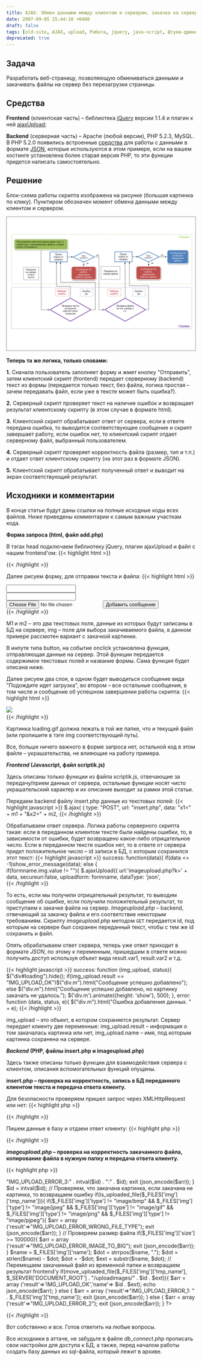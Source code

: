```yaml
---
title: AJAX. Обмен данными между клиентом и сервером, закачка на сервер файлов без перезагрузки страницы при помощи библиотеки jQuery.
date: 2007-09-05 15:44:10 +0400
draft: false
tags: [old-site, AJAX, upload, Работа, jquery, java-script, Штуки-дрюки]
deprecated: true
---
```

## Задача
Разработать веб-страницу, позволяющую обмениваться данными и закачивать файлы на сервер без перезагрузки страницы.
## Средства

**Frontend** (клиентская часть) – библиотека [jQuery](http://code.google.com/p/jqueryjs/downloads/detail?name=jquery-1.1.4.pack.js) версии 1.1.4 и плагин к ней [ajaxUpload](http://fivethreeo.dynalias.org/media/ajaxupload.js);

**Backend** (серверная часть) – Apache (любой версии), PHP 5.2.3, MySQL. В PHP 5.2.0 появились встроенные [средства](http://php.net/json) для работы с данными в формате [JSON](http://json.org), которые используются в этом примере, если на вашем хостинге установлена более старая версия PHP, то эти функции придется написать самостоятельно.
<!--more-->

## Решение

Блок-схема работы скрипта изображена на рисунке (большая картинка по клику). Пунктиром обозначен момент обмена данными между клиентом и сервером.

![Блок-схема](block-sheme3.jpg)

**Теперь та же логика, только словами:**

**1.** Сначала пользователь заполняет форму и жмет кнопку "Отправить", затем клиентский скрипт (frontend) передает серверному (backend) текст из формы (передается только текст, без файла, логика простая – зачем передавать файл, если уже в тексте может быть ошибка?).

**2.** Серверный скрипт проверяет текст на наличие ошибок и возвращает результат клиентскому скрипту (в этом случае в формате html).

**3.** Клиентский скрипт обрабатывает ответ от сервера, если в ответе передана ошибка, то выводится соответствующее сообщение и скрипт завершает работу, если ошибок нет, то клиентский скрипт отдает серверному файл, выбранный пользователем.

**4.** Серверный скрипт проверяет корректность файла (размер, тип и т.п.) и отдает ответ клиентскому скрипту (на этот раз в формате JSON).

**5.** Клиентский скрипт обрабатывает полученный ответ и выводит на экран соответствующий результат.

## Исходники и комментарии

В конце статьи будут даны ссылки на полные исходные коды всех файлов. Ниже приведены комментарии к самым важным участкам кода.

**Форма запроса (html, файл add.php)**

В тэгах head подключаем библиотеку jQuery, плагин ajaxUpload и файл с нашим frontend'ом:
{{< highlight html >}}
<script type="text/javascript" src="jquery.js"></script>
<script type="text/javascript" src="ajaxupload.js"></script>
<script type="text/javascript" src="scriptik.js"></script>
{{< /highlight >}}

Далее рисуем форму, для отправки текста и файла:
{{< highlight html >}}
<form enctype="multipart/form-data" method=post name=jklm>
<input name=m1 value=""><br>
<input name=m2 value=""><br>
<input type="file" name="img">
<input type=button value="Добавить сообщение" onclick="javascript:ajax(this.form.m1.value, this.form.m2.value, this.form);" class=subm>
</form>
{{< /highlight >}}

M1 и m2 – это два текстовых поля, данные из которых будут записаны в БД на сервере, img – поле для выбора закачиваемого файла, в данном примере рассмотен вариант с закачкой картинки. 

В инпуте типа button, на событие onclick установлена функция, отправляющая данные на сервер. Этой функции передается содержимое текстовых полей и название формы. Сама функция будет описана ниже.

Далее рисуем два слоя, в одном будет выводиться сообщение вида "Подождите идет загрузка", во втором – все остальные сообщения, в том числе и сообщение об успешном завершении работы скрипта:
{{< highlight html >}}
<div id=loading><img src=loading.gif></div>
<div class="m"></div>
{{< /highlight >}}

Картинка loading.gif должна лежать в той же папке, что и текущий файл (или пропишите в тэге img соответствующий путь).

Все, больше ничего важного в форме запроса нет, остальной код в этом файле – украшательства, не влияющие на работу примера.

**_Frontend_ (Javascript, файл scriptik.js)**

Здесь описаны только функции из файла <span class=sel>scriptik.js</span>, отвечающие за передачу/прием данных от сервера, остальные функции носят чисто украшательский характер и их описание выходит за рамки этой статьи.

Передаем backend файлу <span class=sel>insert.php</span> данные из текстовых полей:
{{< highlight javascript >}}
$.ajax(
{
type: "POST",
url: "insert.php",
data: "x1=" + m1 + "&x2=" + m2,
{{< /highlight >}}

Обрабатываем ответ сервера. Логика работы серверного скрипта такая: если в переданном клиентом тексте были найдены ошибки, то, в зависимости от ошибки, будет возвращено какое-либо отрицательное число. Если в переданном тексте ошибок нет, то в ответе от сервера придет положительное число – id записи в БД, с которым сохранился этот текст:
{{< highlight javascript >}}
success: function(data){
if(data <= -1)show_error_message(data);
else {     							
if(formname.img.value != ""){
$.ajaxUpload({
url:'imageupload.php?k=' + data,
secureuri:false,
uploadform: formname,
dataType: 'json',		    
{{< /highlight >}}

То есть, если мы получили отрицательный результат, то выводим сообщение об ошибке, если получили положительный результат, то приступаем к закачке файла на сервер. _Imageupload.php_ – backend, отвечающий за закачку файла и его соответствие некоторым требованиям. Скрипту _imageupload.php_ методом `GET` передается id, под которым на сервере был сохранен переданный текст, чтобы с тем же id сохранить и файл.

Опять обрабатываем ответ сервера, теперь уже ответ приходит в формате _JSON_, по этому к переменным, пришедшим в ответе можно получить доступ используя объект вида result.var1, result.var2 и т.д.

{{< highlight javascript >}}
success: function (img_upload, status){
 $("div#loading").hide();
 if(img_upload.result == "IMG_UPLOAD_OK")$("div.m").html("Сообщение успешно добавлено");
 else $("div.m").html("Сообщение успешно добавлено, но картинку закачать не удалось.");
 $('div.m').animate({height: 'show'}, 500);
},
error: function (data, status, e){
  $("div.m").html("Ошибка добавления данных. " + e);
{{< /highlight >}}

img_upload – это объект, в котором сохраняется результат. Сервер передает клиенту две переменные: img_upload.result – информация о том закачалась картинка или нет, img_upload.name – имя, под которым картинка сохранена на сервере.


**_Backend_ (PHP, файлы insert.php и imageupload.php)**

Здесь также описаны только функции для взаимодействия сервера с клиентом, описания вспомогательных функций опущены.

<b><span class=sel>insert.php</span> – проверка на корректность, запись в БД переданного клиентом текста и передача ответа клиенту.</b>

Для безопасности проверяем пришел запрос через XMLHttpRequest или нет:
{{< highlight php >}}
<?php
if($_SERVER['HTTP_X_REQUESTED_WITH'] == 'XMLHttpRequest'){
?>
{{< /highlight >}}

Пишем данные в базу и отдаем ответ клиенту:
{{< highlight php >}}
<?php
if(mysql_query("INSERT INTO messages (m1, m2, date) VALUES ('" . htmlspecialchars($_POST["x1"]) . "', '" . htmlspecialchars($_POST["x2"]) . "', NOW())")){
 $last_id = mysql_insert_id();
 echo $last_id;
}	
else echo "-2";// Ошибка подключения к БД
?>
{{< /highlight >}}

**_imageupload.php_ – проверка на корректность закачанного файла, копирование файла в нужную папку и передача ответа клиенту.**


{{< highlight php >}}
<?php
// Проверяем переданный id записи на то, чтобы в нем содержались только цифры
$id = $_GET['k'];
$id = preg_replace("/\D/", "", $id);
if(intval($id)!= $id){
    $arr = array ('result'=>"IMG_UPLOAD_ERROR_3:" . intval($id) . ":" . $id);
    exit (json_encode($arr));
}
$id = intval($id);

// Проверяем, что закачана картинка, если закачана не картинка, то возвращаем ошибку
if(is_uploaded_file($_FILES['img']['tmp_name'])){
if($_FILES['img']['type'] != "image/bmp" && $_FILES['img']['type'] != "image/jpeg" && $_FILES['img']['type'] != "image/gif" && $_FILES['img']['type'] != "image/png" && $_FILES['img']['type'] != "image/pjpeg"){
    $arr = array ('result'=>"IMG_UPLOAD_ERROR_WRONG_FILE_TYPE");
    exit (json_encode($arr));
}
// Проверяем размер файла
if($_FILES['img']['size'] >= 100000){
    $arr = array ('result'=>"IMG_UPLOAD_ERROR_IMAGE_TO_BIG");
    exit (json_encode($arr));
}
$name = $_FILES['img']['name'];
$dot = strrpos($name, ".");
$dot = strlen($name) - $dot;
$dot = -$dot;
$ext = substr($name, $dot);
// Перемещаем закачанный файл из временной папки и возвращаем результат frontend'у
if(move_uploaded_file($_FILES['img']['tmp_name'], $_SERVER['DOCUMENT_ROOT'] . "/uploadimages/" . $id . $ext)){
    $arr = array ('result'=>'IMG_UPLOAD_OK','name'=> $id . $ext);
    echo json_encode($arr);
}	else {
    $arr = array ('result'=>"IMG_UPLOAD_ERROR_1: " . $_FILES['img']['tmp_name']);
    exit (json_encode($arr));    	
} else {
    $arr = array ('result'=>"IMG_UPLOAD_ERROR_2");
    exit (json_encode($arr));    	
}
?>
{{< /highlight >}}

Вот собственно и все. Готов ответить на любые вопросы.

Все исходники в аттаче, не забудьте в файле _db_connect.php_ прописать свои настройки для доступа к БД, а также, перед началом работы создать базу данных из sql-файла, который лежит в архиве.
